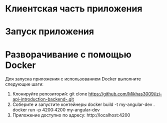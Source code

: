 
# Клиентская часть приложения

# Запуск приложения

# Разворачивание с помощью Docker

Для запуска приложения с использованием Docker выполните следующие шаги:

1. Клонируйте репозиторий:
   git clone <https://github.com/Mikhas3009/izi-api-introduction-backend-.git>
2. Соберите и запустите контейнеры
    docker build -t my-angular-dev .
    docker run -p 4200:4200 my-angular-dev
3. Приложение доступно по адресу: http://localhost:4200
